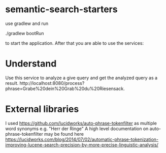 # semantic-search-starters

use gradlew and run

./gradlew bootRun

to start the application. After that you are able to use the services:

# Understand
Use this service to analyze a give query and get the analyzed query as a result.
http://localhost:8080/process?phrase=Grabe%20dein%20Grab%20du%20Riesensack.

# External libraries
I used https://github.com/lucidworks/auto-phrase-tokenfilter as multiple word synonyms e.g. "Herr der Ringe"
A high level documentation on auto-phrase-tokenfilter may be found here
https://lucidworks.com/blog/2014/07/02/automatic-phrase-tokenization-improving-lucene-search-precision-by-more-precise-linguistic-analysis/

